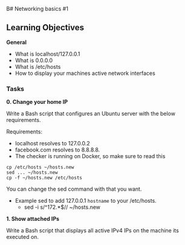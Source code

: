 B# Networking basics #1

## Learning Objectives

**General**

- What is localhost/127.0.0.1
- What is 0.0.0.0
- What is /etc/hosts
- How to display your machines active network interfaces

### Tasks

**0. Change your home IP**

Write a Bash script that configures an Ubuntu server with the below requirements.

Requirements:

- localhost resolves to 127.0.0.2
- facebook.com resolves to 8.8.8.8.
- The checker is running on Docker, so make sure to read this

```
cp /etc/hosts ~/hosts.new
sed ... ~/hosts.new
cp -f ~/hosts.new /etc/hosts
```

You can change the sed command with that you want.

- Example sed to add 127.0.0.1 `hostname` to your /etc/hosts.
   - sed -i s/^172.*$// ~/hosts.new


**1. Show attached IPs**

Write a Bash script that displays all active IPv4 IPs on the machine its executed on.

